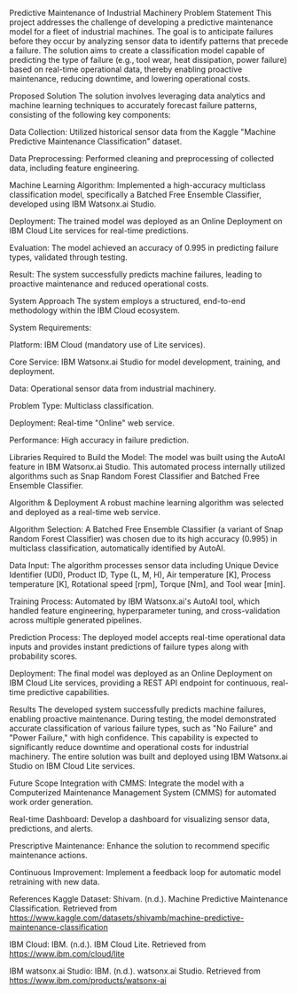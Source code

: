 Predictive Maintenance of Industrial Machinery
Problem Statement
This project addresses the challenge of developing a predictive maintenance model for a fleet of industrial machines. The goal is to anticipate failures before they occur by analyzing sensor data to identify patterns that precede a failure. The solution aims to create a classification model capable of predicting the type of failure (e.g., tool wear, heat dissipation, power failure) based on real-time operational data, thereby enabling proactive maintenance, reducing downtime, and lowering operational costs.

Proposed Solution
The solution involves leveraging data analytics and machine learning techniques to accurately forecast failure patterns, consisting of the following key components:

Data Collection: Utilized historical sensor data from the Kaggle "Machine Predictive Maintenance Classification" dataset.

Data Preprocessing: Performed cleaning and preprocessing of collected data, including feature engineering.

Machine Learning Algorithm: Implemented a high-accuracy multiclass classification model, specifically a Batched Free Ensemble Classifier, developed using IBM Watsonx.ai Studio.

Deployment: The trained model was deployed as an Online Deployment on IBM Cloud Lite services for real-time predictions.

Evaluation: The model achieved an accuracy of 0.995 in predicting failure types, validated through testing.

Result: The system successfully predicts machine failures, leading to proactive maintenance and reduced operational costs.

System Approach
The system employs a structured, end-to-end methodology within the IBM Cloud ecosystem.

System Requirements:

Platform: IBM Cloud (mandatory use of Lite services).

Core Service: IBM Watsonx.ai Studio for model development, training, and deployment.

Data: Operational sensor data from industrial machinery.

Problem Type: Multiclass classification.

Deployment: Real-time "Online" web service.

Performance: High accuracy in failure prediction.

Libraries Required to Build the Model: The model was built using the AutoAI feature in IBM Watsonx.ai Studio. This automated process internally utilized algorithms such as Snap Random Forest Classifier and Batched Free Ensemble Classifier.

Algorithm & Deployment
A robust machine learning algorithm was selected and deployed as a real-time web service.

Algorithm Selection: A Batched Free Ensemble Classifier (a variant of Snap Random Forest Classifier) was chosen due to its high accuracy (0.995) in multiclass classification, automatically identified by AutoAI.

Data Input: The algorithm processes sensor data including Unique Device Identifier (UDI), Product ID, Type (L, M, H), Air temperature [K], Process temperature [K], Rotational speed [rpm], Torque [Nm], and Tool wear [min].

Training Process: Automated by IBM Watsonx.ai's AutoAI tool, which handled feature engineering, hyperparameter tuning, and cross-validation across multiple generated pipelines.

Prediction Process: The deployed model accepts real-time operational data inputs and provides instant predictions of failure types along with probability scores.

Deployment: The final model was deployed as an Online Deployment on IBM Cloud Lite services, providing a REST API endpoint for continuous, real-time predictive capabilities.

Results
The developed system successfully predicts machine failures, enabling proactive maintenance. During testing, the model demonstrated accurate classification of various failure types, such as "No Failure" and "Power Failure," with high confidence. This capability is expected to significantly reduce downtime and operational costs for industrial machinery. The entire solution was built and deployed using IBM Watsonx.ai Studio on IBM Cloud Lite services.

Future Scope
Integration with CMMS: Integrate the model with a Computerized Maintenance Management System (CMMS) for automated work order generation.

Real-time Dashboard: Develop a dashboard for visualizing sensor data, predictions, and alerts.

Prescriptive Maintenance: Enhance the solution to recommend specific maintenance actions.

Continuous Improvement: Implement a feedback loop for automatic model retraining with new data.

References
Kaggle Dataset: Shivam. (n.d.). Machine Predictive Maintenance Classification. Retrieved from https://www.kaggle.com/datasets/shivamb/machine-predictive-maintenance-classification

IBM Cloud: IBM. (n.d.). IBM Cloud Lite. Retrieved from https://www.ibm.com/cloud/lite

IBM watsonx.ai Studio: IBM. (n.d.). watsonx.ai Studio. Retrieved from https://www.ibm.com/products/watsonx-ai

